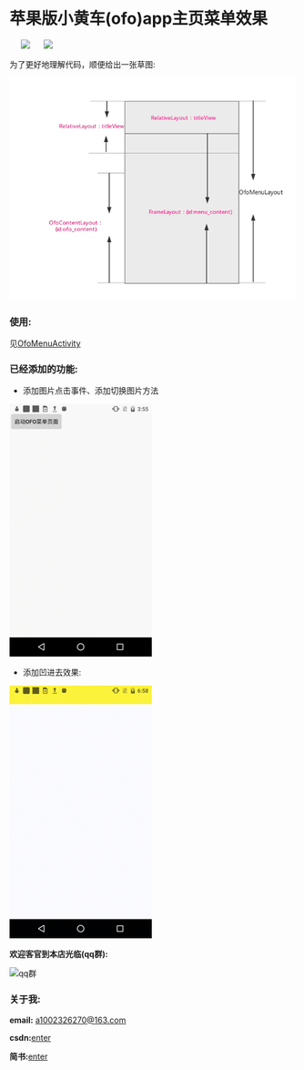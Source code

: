 # 苹果版小黄车(ofo)app主页菜单效果

<div>
  <image hspace="20" src="https://github.com/1002326270xc/OfoMenuView-master/blob/master/photos/小黄车menu效果.gif">
  <image src="https://github.com/1002326270xc/OfoMenuView-master/blob/master/photos/仿制小黄车menu效果.gif">
</div>


为了更好地理解代码，顺便给出一张草图:

![草图.png](https://github.com/1002326270xc/OfoMenuView-master/blob/master/photos/草图.png)

### 使用:
见[OfoMenuActivity](https://github.com/1002326270xc/OfoMenuView-master/blob/master/app/src/main/java/com/single/ofomenu/OfoMenuActivity.java)

### 已经添加的功能:
- 添加图片点击事件、添加切换图片方法

![草图.png](https://github.com/1002326270xc/OfoMenuView-master/blob/master/photos/添加图片点击事件,切换图片.gif)

- 添加凹进去效果:

![草图.png](https://github.com/1002326270xc/OfoMenuView-master/blob/master/photos/凹进去的menu效果.gif)


**欢迎客官到本店光临(qq群):**

<image src="https://github.com/1002326270xc/LayoutManager-FlowLayout/blob/master/photos/IMG_0221.jpg" width="250" width="250" title="qq群"/>

### 关于我:
**email:** a1002326270@163.com

**csdn:**[enter](http://blog.csdn.net/u010429219/article/details/78042181)

**简书:**[enter](http://www.jianshu.com/p/b52ab6e322fe)
